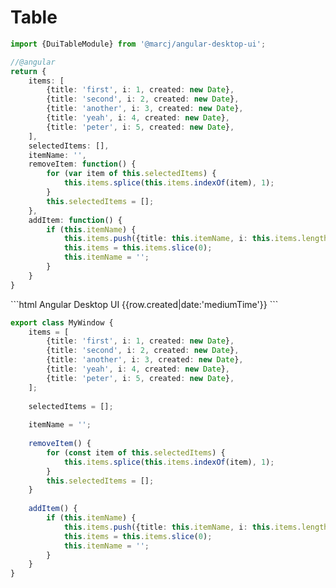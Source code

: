 <h1>Table</h1>

```typescript
import {DuiTableModule} from '@marcj/angular-desktop-ui';
```

```typescript
//@angular
return {
    items: [
        {title: 'first', i: 1, created: new Date}, 
        {title: 'second', i: 2, created: new Date},
        {title: 'another', i: 3, created: new Date},
        {title: 'yeah', i: 4, created: new Date},
        {title: 'peter', i: 5, created: new Date},
    ],
    selectedItems: [],
    itemName: '',
    removeItem: function() {
        for (var item of this.selectedItems) {
            this.items.splice(this.items.indexOf(item), 1);
        }
        this.selectedItems = [];
    },
    addItem: function() {
        if (this.itemName) {
            this.items.push({title: this.itemName, i: this.items.length + 1, created: new Date});
            this.items = this.items.slice(0);
            this.itemName = '';
        }
    }
}
```

<dui-code-frame height="250">
```html
    <dui-window>
        <dui-window-header>
            Angular Desktop UI
        </dui-window-header>
        <dui-window-content>
            <dui-table [items]="items" [selectable]="true" [(selected)]="selectedItems">
                <dui-table-column name="title" header="Title" [width]="150"></dui-table-column>
                <dui-table-column name="i" [width]="30"></dui-table-column>
                <dui-table=-column name="created" header="Created" width="100%">
                    <ng-container *duiTableCell="let row">
                        {{row.created|date:'mediumTime'}}
                    </ng-container>
                </dui-table-column>
            </dui-table>
            <dui-button-group padding="none" style="margin-top: 10px;">
                <dui-input [(ngModel)]="itemName" required></dui-input>
                <dui-button [disabled]="!selectedItems.length" (click)="removeItem()" square icon="remove"></dui-button>
                <dui-button (click)="addItem()" [disabled]="!itemName" square icon="add"></dui-button>
            </dui-button-group>
        </dui-window-content>
    </dui-window>
```

```typescript
export class MyWindow {
    items = [
        {title: 'first', i: 1, created: new Date}, 
        {title: 'second', i: 2, created: new Date},
        {title: 'another', i: 3, created: new Date},
        {title: 'yeah', i: 4, created: new Date},
        {title: 'peter', i: 5, created: new Date},
    ];
    
    selectedItems = [];
    
    itemName = '';
    
    removeItem() {
        for (const item of this.selectedItems) {
            this.items.splice(this.items.indexOf(item), 1);
        }
        this.selectedItems = [];
    }
    
    addItem() {
        if (this.itemName) {
            this.items.push({title: this.itemName, i: this.items.length + 1, created: new Date});
            this.items = this.items.slice(0);
            this.itemName = '';
        }
    }
}
```
</dui-code-frame>

<api-doc module="components/table/table.component" component="TableComponent"></api-doc>

<api-doc module="components/table/table.component" component="TableHeaderDirective"></api-doc>

<api-doc module="components/table/table.component" component="TableColumnDirective"></api-doc>

<api-doc module="components/table/table.component" component="TableCellDirective"></api-doc>
